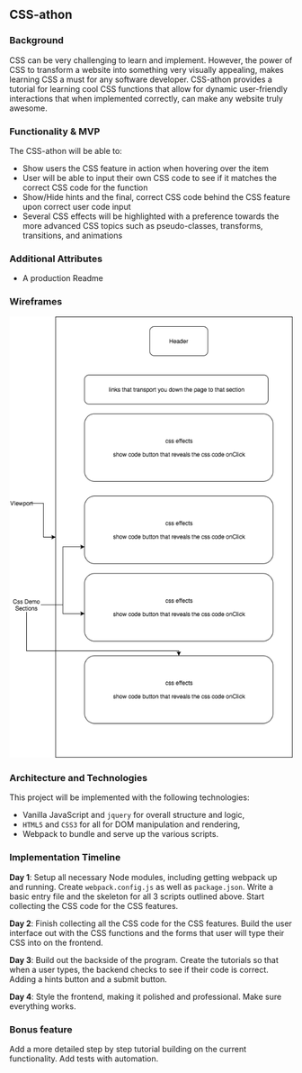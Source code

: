 ## CSS-athon

### Background

CSS can be very challenging to learn and implement. However, the power of CSS to transform a website into something very visually appealing, makes learning CSS a must for any software developer. CSS-athon provides a tutorial for learning cool CSS functions that allow for dynamic user-friendly interactions that when implemented correctly, can make any website truly awesome.

### Functionality & MVP

The CSS-athon will be able to:

-  Show users the CSS feature in action when hovering over the item
-  User will be able to input their own CSS code to see if it matches the correct CSS code for the function
-  Show/Hide hints and the final, correct CSS code behind the CSS feature upon correct user code input
-  Several CSS effects will be highlighted with a preference towards the more advanced CSS topics such as pseudo-classes, transforms, transitions, and animations

### Additional Attributes
-  A production Readme


### Wireframes


![wireframes](./JavaScript_project_wireframe.png)

### Architecture and Technologies

This project will be implemented with the following technologies:

- Vanilla JavaScript and `jquery` for overall structure and logic,
- `HTML5` and `CSS3` for all for DOM manipulation and rendering,
- Webpack to bundle and serve up the various scripts.

### Implementation Timeline

**Day 1**: Setup all necessary Node modules, including getting webpack up and running.  Create `webpack.config.js` as well as `package.json`.  Write a basic entry file and the skeleton for all 3 scripts outlined above. Start collecting the CSS code for the CSS features.

**Day 2**: Finish collecting all the CSS code for the CSS features. Build the user interface out with the CSS functions and the forms that user will type their CSS into on the frontend.

**Day 3**: Build out the backside of the program. Create the tutorials so that when a user types, the backend checks to see if their code is correct. Adding a hints button and a submit button.

**Day 4**: Style the frontend, making it polished and professional. Make sure everything works.


### Bonus feature

Add a more detailed step by step tutorial building on the current functionality.
Add tests with automation.
